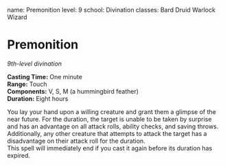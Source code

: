 name: Premonition
level: 9
school: Divination
classes: Bard
         Druid
         Warlock
         Wizard

# Premonition 
_9th-level divination_ 

**Casting Time:** One minute    
**Range:** Touch    
**Components:** V, S, M (a hummingbird feather)    
**Duration:** Eight hours 

You lay your hand upon a willing creature and grant them a glimpse of the near future. For the duration, the target is unable to be taken by surprise and has an advantage on all attack rolls, ability checks, and saving throws. Additionally, any other creature that attempts to attack the target has a disadvantage on their attack roll for the duration.    
This spell will immediately end if you cast it again before its duration has expired. 
